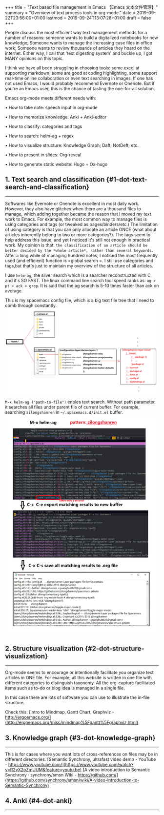 +++
title = "Text based file management in Emacs 【Emacs 文本文件管理】"
summary = "Overview of text process tools in org-mode."
date = 2019-09-22T23:56:00+01:00
lastmod = 2019-09-24T13:07:28+01:00
draft = false
+++

People discuss the most efficient way text management methods for a number of reasons: someone wants to build a digitalized notebooks for new
knowledge; Someone wants to manage the increasing case files in office work;
Someone wants to review thousands of articles they hoard on the internet. Either
way, I call that 'text digesting system' and buckle up, I got MANY opinions on
this topic.

I think we have all been struggling in choosing tools: some excel at
supporting markdown, some are good at coding highlighting, some support
real-time online collaboration or even text searching in images. If one has not used Emacs, I would probably
recommend Evernote or Onenote. But if you're an Emacs user, this is the chance of
tasting the one-for-all solution.

Emacs org-mode meets different needs with:

• How to take note: speech input in org-mode

• How to memorize knowledge: Anki + Anki-editor

• How to classify: categories and tags

• How to search: helm-ag + regex

• How to visualize structure: Knowledge Graph; Daft; NotDeft; etc.

• How to present in slides: Org-reveal

• How to generate static website: Hugo + Ox-hugo


## 1. Text search and classification {#1-dot-text-search-and-classification}

---

Softwares like Evernote or Onenote is excellent in most daily work. However, they also
have glitches when there are a thousand files to manage, which adding together became the reason that I
moved my text work to Emacs. For example, the most common way to manage files
is using categories and tags (or tweaked as pages/binders/etc.) The limitation
of using category is that you can only allocate an article ONCE (what about articles
inherently belong to two or more categories?). The tags seem to
help address this issue, and yet I noticed it's still not enough in practical
work. My opinion is that: `the classification of an article should be better decided by the *whole article*,
rather than several keywords.`
After a long while of managing hundred notes, I noticed the most frequently used (and
efficient) function is =global search =.  I still use categories and tags,but
that's just to maintain my overview of the structure of all articles.

I use `helm-ag`, the silver search which is a searcher reconstructed with C and it's SO FAST.
The linux command line search tool speed ranks as: `ag > pt > ack > grep`. It is
said that the ag search is 5-10 times faster than ack on average.

This is my spacemacs config file, which is a big text file tree that I
need to comb through constantly.
![](/img/searching2.png)

`M-x helm-ag ("path-to-file")` enbles text search. Without path parameter, it
searches all files under parent file of current buffer. For example,
searching `zilongshanren` in `~/.spacemacs.d/init.el` buffer.
![](/img/searching3.png)


## 2. Structure visualization {#2-dot-structure-visualization}

---

Org-mode seems to encourage or intentionally facilitate you organize text
articles in ONE file. For example, all this website is written in one file with
different categories to distinguish taxonomy. All the org-capture facilitated
items such as to-do or blog idea is managed in a single file.

In this case there are lots of software you can use to illustrate the in-file
structure.

Check this:
[Intro to Mindmap, Gantt Chart, Graphviz - http://ergoemacs.org/](http://ergoemacs.org/misc/mindmap%5Fgantt%5Fgraphviz.html)


## 3. Knowledge graph {#3-dot-knowledge-graph}

---

This is for cases where you want lots of cross-references on files may be in
different directories.
[Semantic Synchrony, ultrafast video demo - YouTube - https://www.youtube.com/](https://www.youtube.com/watch?v=R2vX2oZmUUM&feature=youtu.be)
[A video introduction to Semantic Synchrony · synchrony/smsn Wiki -
https://github.com/](https://github.com/synchrony/smsn/wiki/A-video-introduction-to-Semantic-Synchrony)


## 4. Anki {#4-dot-anki}

---
